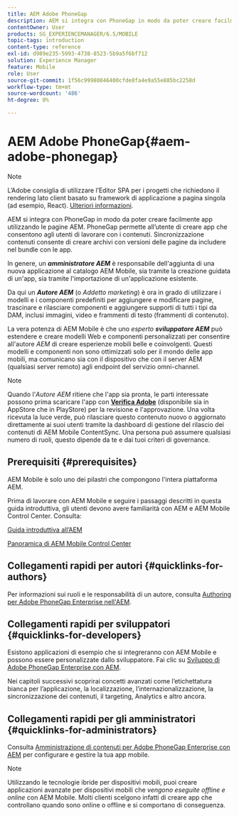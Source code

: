 ```yaml
---
title: AEM Adobe PhoneGap
description: AEM si integra con PhoneGap in modo da poter creare facilmente app utilizzando le pagine AEM. Segui questa pagina per iniziare a utilizzare Adobe PhoneGap Enterprise.
contentOwner: User
products: SG_EXPERIENCEMANAGER/6.5/MOBILE
topic-tags: introduction
content-type: reference
exl-id: d989e235-5993-4738-8523-5b9a5f6bf712
solution: Experience Manager
feature: Mobile
role: User
source-git-commit: 1f56c99980846400cfde8fa4e9a55e885bc2258d
workflow-type: tm+mt
source-wordcount: '486'
ht-degree: 0%

---
```


# AEM Adobe PhoneGap{#aem-adobe-phonegap}

>[!NOTE]
>
>L’Adobe consiglia di utilizzare l’Editor SPA per i progetti che richiedono il rendering lato client basato su framework di applicazione a pagina singola (ad esempio, React). [Ulteriori informazioni](/help/sites-developing/spa-overview.md).

AEM si integra con PhoneGap in modo da poter creare facilmente app utilizzando le pagine AEM. PhoneGap permette all’utente di creare app che consentono agli utenti di lavorare con i contenuti. Sincronizzazione contenuti consente di creare archivi con versioni delle pagine da includere nel bundle con le app.

In genere, un ***amministratore AEM*** è responsabile dell&#39;aggiunta di una nuova applicazione al catalogo AEM Mobile, sia tramite la creazione guidata di un&#39;app, sia tramite l&#39;importazione di un&#39;applicazione esistente.

Da qui un ***Autore AEM*** (o *Addetto marketing*) è ora in grado di utilizzare i modelli e i componenti predefiniti per aggiungere e modificare pagine, trascinare e rilasciare componenti e aggiungere supporti di tutti i tipi da DAM, inclusi immagini, video e frammenti di testo (frammenti di contenuto).

La vera potenza di AEM Mobile è che uno *esperto* ***sviluppatore AEM*** può estendere e creare modelli Web e componenti personalizzati per consentire all&#39;autore *AEM* di creare esperienze mobili belle e coinvolgenti. Questi modelli e componenti non sono ottimizzati solo per il mondo delle app mobili, ma comunicano sia con il dispositivo che con il server AEM (qualsiasi server remoto) agli endpoint del servizio omni-channel.

>[!NOTE]
>
>Quando l&#39;*Autore AEM* ritiene che l&#39;app sia pronta, le parti interessate possono prima scaricare l&#39;app con **[Verifica Adobe](/help/mobile/phonegap-mobile-quickstart.md)** (disponibile sia in AppStore che in PlayStore) per la revisione e l&#39;approvazione. Una volta ricevuta la luce verde, può rilasciare questo contenuto nuovo o aggiornato direttamente ai suoi utenti tramite la dashboard di gestione del rilascio dei contenuti di AEM Mobile ContentSync. Una persona può assumere qualsiasi numero di ruoli, questo dipende da te e dai tuoi criteri di governance.

## Prerequisiti {#prerequisites}

AEM Mobile è solo uno dei pilastri che compongono l&#39;intera piattaforma AEM.

Prima di lavorare con AEM Mobile e seguire i passaggi descritti in questa guida introduttiva, gli utenti devono avere familiarità con AEM e AEM Mobile Control Center. Consulta:

[Guida introduttiva all’AEM](/help/sites-deploying/deploy.md)

[Panoramica di AEM Mobile Control Center](/help/mobile/phonegap-authoring-apps.md)

## Collegamenti rapidi per autori {#quicklinks-for-authors}

Per informazioni sui ruoli e le responsabilità di un autore, consulta [Authoring per Adobe PhoneGap Enterprise nell&#39;AEM](/help/mobile/phonegap.md).

## Collegamenti rapidi per sviluppatori {#quicklinks-for-developers}

Esistono applicazioni di esempio che si integreranno con AEM Mobile e possono essere personalizzate dallo sviluppatore. Fai clic su [Sviluppo di Adobe PhoneGap Enterprise con AEM](/help/mobile/developing-in-phonegap.md).

Nei capitoli successivi scoprirai concetti avanzati come l’etichettatura bianca per l’applicazione, la localizzazione, l’internazionalizzazione, la sincronizzazione dei contenuti, il targeting, Analytics e altro ancora.

## Collegamenti rapidi per gli amministratori {#quicklinks-for-administrators}

Consulta [Amministrazione di contenuti per Adobe PhoneGap Enterprise con AEM](/help/mobile/administer-phonegap.md) per configurare e gestire la tua app mobile.

>[!NOTE]
>
>Utilizzando le tecnologie ibride per dispositivi mobili, puoi creare applicazioni avanzate per dispositivi mobili che *vengono eseguite offline e online* con AEM Mobile. Molti clienti scelgono infatti di creare app che controllano quando sono online o offline e si comportano di conseguenza.
